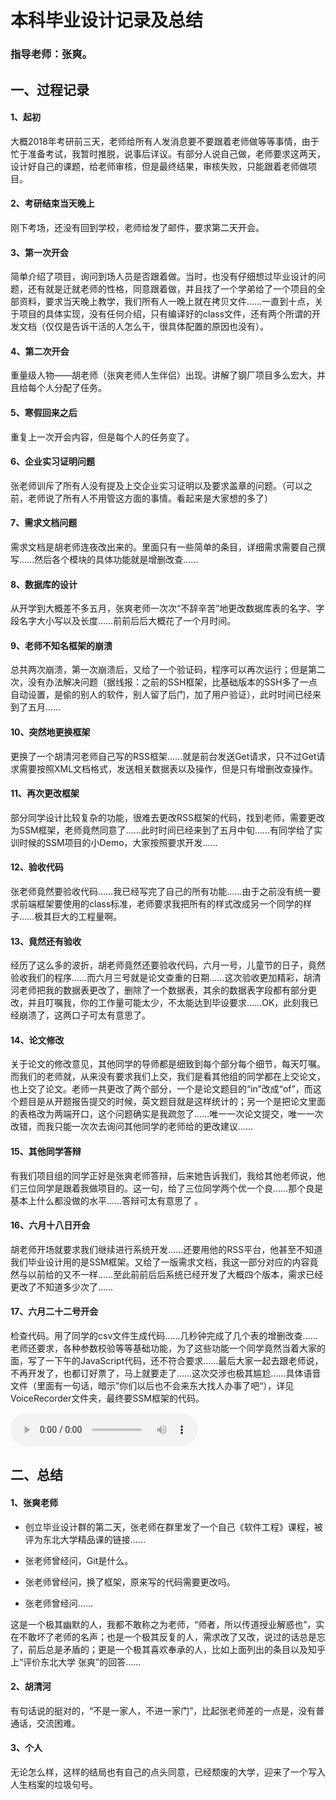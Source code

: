 # 本科毕业设计记录及总结

###  指导老师：张爽。

## 一、过程记录

#### 1、起初

大概2018年考研前三天，老师给所有人发消息要不要跟着老师做等等事情，由于忙于准备考试，我暂时推脱，说事后详议。有部分人说自己做，老师要求这两天，设计好自己的课题，给老师审核，但是最终结果，审核失败，只能跟着老师做项目。

#### 2、考研结束当天晚上

刚下考场，还没有回到学校，老师给发了邮件，要求第二天开会。

#### 3、第一次开会

简单介绍了项目，询问到场人员是否跟着做。当时，也没有仔细想过毕业设计的问题，还有就是迁就老师的性格，同意跟着做，并且找了一个学弟给了一个项目的全部资料，要求当天晚上教学，我们所有人一晚上就在拷贝文件……一直到十点，关于项目的具体实现，没有任何介绍，只有编译好的class文件，还有两个所谓的开发文档（仅仅是告诉干活的人怎么干，很具体配置的原因也没有）。

#### 4、第二次开会

重量级人物——胡老师（张爽老师人生伴侣）出现。讲解了钢厂项目多么宏大，并且给每个人分配了任务。

#### 5、寒假回来之后

重复上一次开会内容，但是每个人的任务变了。

#### 6、企业实习证明问题

张老师训斥了所有人没有提及上交企业实习证明以及要求盖章的问题。（可以之前，老师说了所有人不用管这方面的事情。看起来是大家想的多了）

#### 7、需求文档问题

需求文档是胡老师连夜改出来的。里面只有一些简单的条目，详细需求需要自己撰写……然后各个模块的具体功能就是增删改查……

#### 8、数据库的设计

从开学到大概差不多五月，张爽老师一次次“不辞辛苦”地更改数据库表的名字、字段名字大小写以及长度……前前后后大概花了一个月时间。

#### 9、老师不知名框架的崩溃

总共两次崩溃，第一次崩溃后，又给了一个验证码，程序可以再次运行；但是第二次，没有办法解决问题（据线报：之前的SSH框架，比基础版本的SSH多了一点自动设置，是偷的别人的软件，别人留了后门，加了用户验证），此时时间已经来到了五月……

#### 10、突然地更换框架

更换了一个胡清河老师自己写的RSS框架……就是前台发送Get请求，只不过Get请求需要按照XML文档格式，发送相关数据表以及操作，但是只有增删改查操作。

#### 11、再次更改框架

部分同学设计比较复杂的功能，很难去更改RSS框架的代码，找到老师，需要更改为SSM框架，老师竟然同意了……此时时间已经来到了五月中旬……有同学给了实训时候的SSM项目的小Demo，大家按照要求开发……

#### 12、验收代码

张老师竟然要验收代码……我已经写完了自己的所有功能……由于之前没有统一要求前端框架要使用的class标准，老师要求我把所有的样式改成另一个同学的样子……极其巨大的工程量啊。

#### 13、竟然还有验收

经历了这么多的波折，胡老师竟然还要验收代码，六月一号，儿童节的日子，竟然验收我们的程序……而六月三号就是论文查重的日期……这次验收更加精彩，胡清河老师把我的数据表更改了，删除了一个数据表，其余的数据表字段都有部分更改，并且叮嘱我，你的工作量可能太少，不太能达到毕设要求……OK，此刻我已经崩溃了，这两口子可太有意思了。

#### 14、论文修改

关于论文的修改意见，其他同学的导师都是细致到每个部分每个细节，每天叮嘱。而我们的老师就，从来没有要求我们上交，我们是看其他组的同学都在上交论文，也上交了论文。老师一共更改了两个部分，一个是论文题目的“in”改成“of”，而这个题目是从开题报告提交的时候，英文题目就是这样统计的；另一个是把论文里面的表格改为两端开口，这个问题确实是我疏忽了……唯一一次论文提交，唯一一次改错，而我只能一次次去询问其他同学的老师给的更改建议……

#### 15、其他同学答辩

有我们项目组的同学正好是张爽老师答辩，后来她告诉我们，我给其他老师说，他们三位同学是跟着我做项目的。这一句，给了三位同学两个优一个良……那个良是基本上什么都没做的水平……答辩可太有意思了 。

#### 16、六月十八日开会

胡老师开场就要求我们继续进行系统开发……还要用他的RSS平台，他甚至不知道我们毕业设计用的是SSM框架。又给了一版需求文档，我这一部分对应的内容竟然与以前给的又不一样……至此前前后后系统已经开发了大概四个版本，需求已经更改了不知道多少次了……

#### 17、六月二十二号开会

检查代码。用了同学的csv文件生成代码……几秒钟完成了几个表的增删改查……老师还要求，各种参数校验等等基础功能，为了这些功能一个同学竟然当着大家的面，写了一下午的JavaScript代码，还不符合要求……最后大家一起去跟老师说，不再开发了，也都订好票了，马上就要走了……这次交涉也极其尴尬……具体语音文件（里面有一句话，暗示”你们以后也不会来东大找人办事了吧“），详见VoiceRecorder文件夹，最终要SSM框架的代码。

<audio controls="controls">
  <source type="audio/mp3" src="VoiceRecorder/important.mp3"></source>
  <p>Your browser does not support the audio element.</p>
</audio>

## 二、总结

#### 1、张爽老师

- 创立毕业设计群的第二天，张老师在群里发了一个自己《软件工程》课程，被评为东北大学精品课的链接……

- 张老师曾经问，Git是什么。

- 张老师曾经问，换了框架，原来写的代码需要更改吗。

- 张老师曾经问……

​       这是一个极其幽默的人，我都不敢称之为老师，“师者，所以传道授业解惑也”，实在不敢坏了老师的名声；也是一个极其反复的人，需求改了又改，说过的话总是忘了，前后总是矛盾的；更是一个极其喜欢奉承的人，比如上面列出的条目以及知乎上“评价东北大学 张爽”的回答……

#### 2、胡清河

有句话说的挺对的，“不是一家人，不进一家门”，比起张老师差的一点是，没有普通话，交流困难。

#### 3、个人

无论怎么样，这样的结局也有自己的点头同意，已经颓废的大学，迎来了一个写入人生档案的垃圾句号。



